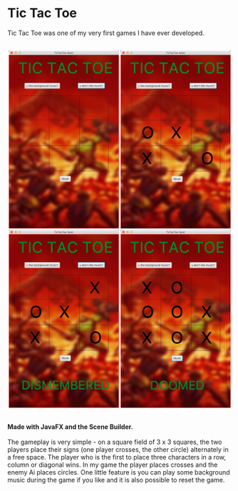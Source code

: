 # Tic Tac Toe
Tic Tac Toe was one of my very first games I have ever developed.
<br/><br/>
<p align="center">
    <img src="./doc/screenshot1.png"  width="49%" height="49%">
    <img src="./doc/screenshot2.png"  width="49%" height="49%">
    <img src="./doc/screenshot3.png"  width="49%" height="49%">
    <img src="./doc/screenshot4.png"  width="49%" height="49%">
</p>
<br/>
<strong>Made with JavaFX and the Scene Builder.</strong> 
<br/><br/>
The gameplay is very simple - on a square field of 3 x 3 squares, the two players place their signs (one player crosses, the other circle) alternately in a free space. The player who is the first to place three characters in a row, column or diagonal wins. In my game the player places crosses and the enemy Ai places circles. One little feature is you can play some background music during the game if you like and it is also possible to reset the game.
